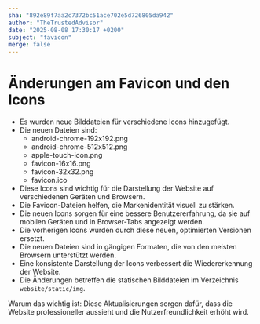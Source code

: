 ```yaml
---
sha: "892e89f7aa2c7372bc51ace702e5d726805da942"
author: "TheTrustedAdvisor"
date: "2025-08-08 17:30:17 +0200"
subject: "favicon"
merge: false
---
```


# Änderungen am Favicon und den Icons

- Es wurden neue Bilddateien für verschiedene Icons hinzugefügt.
- Die neuen Dateien sind:
  - android-chrome-192x192.png
  - android-chrome-512x512.png
  - apple-touch-icon.png
  - favicon-16x16.png
  - favicon-32x32.png
  - favicon.ico
- Diese Icons sind wichtig für die Darstellung der Website auf verschiedenen Geräten und Browsern.
- Die Favicon-Dateien helfen, die Markenidentität visuell zu stärken.
- Die neuen Icons sorgen für eine bessere Benutzererfahrung, da sie auf mobilen Geräten und in Browser-Tabs angezeigt werden.
- Die vorherigen Icons wurden durch diese neuen, optimierten Versionen ersetzt.
- Die neuen Dateien sind in gängigen Formaten, die von den meisten Browsern unterstützt werden.
- Eine konsistente Darstellung der Icons verbessert die Wiedererkennung der Website.
- Die Änderungen betreffen die statischen Bilddateien im Verzeichnis `website/static/img`.

Warum das wichtig ist: Diese Aktualisierungen sorgen dafür, dass die Website professioneller aussieht und die Nutzerfreundlichkeit erhöht wird.

